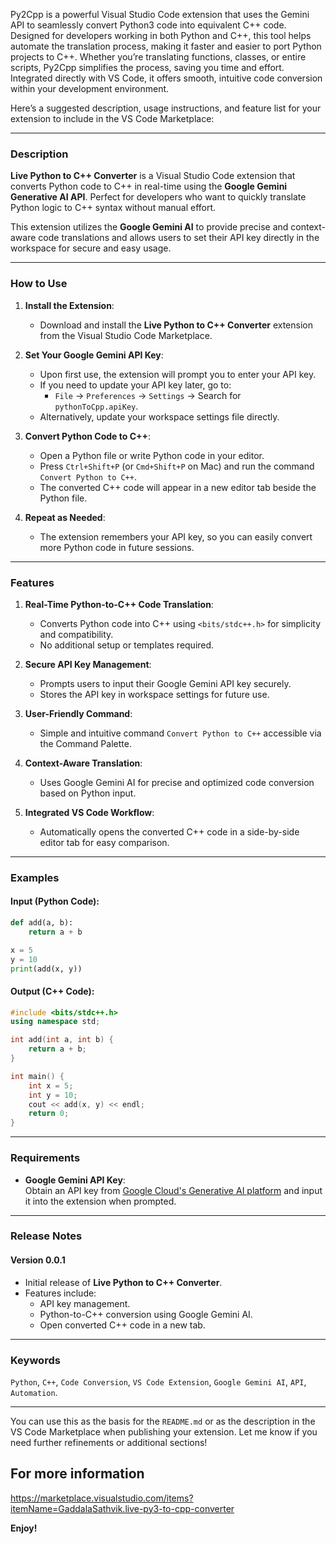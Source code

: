 Py2Cpp is a powerful Visual Studio Code extension that uses the Gemini API to seamlessly convert Python3 code into equivalent C++ code. Designed for developers working in both Python and C++, this tool helps automate the translation process, making it faster and easier to port Python projects to C++. Whether you’re translating functions, classes, or entire scripts, Py2Cpp simplifies the process, saving you time and effort. Integrated directly with VS Code, it offers smooth, intuitive code conversion within your development environment.


Here’s a suggested description, usage instructions, and feature list for your extension to include in the VS Code Marketplace:

---

### **Description**  
**Live Python to C++ Converter** is a Visual Studio Code extension that converts Python code to C++ in real-time using the **Google Gemini Generative AI API**. Perfect for developers who want to quickly translate Python logic to C++ syntax without manual effort.  

This extension utilizes the **Google Gemini AI** to provide precise and context-aware code translations and allows users to set their API key directly in the workspace for secure and easy usage.

---

### **How to Use**  
1. **Install the Extension**:
   - Download and install the **Live Python to C++ Converter** extension from the Visual Studio Code Marketplace.

2. **Set Your Google Gemini API Key**:
   - Upon first use, the extension will prompt you to enter your API key.
   - If you need to update your API key later, go to:
     - `File` → `Preferences` → `Settings` → Search for `pythonToCpp.apiKey`.
   - Alternatively, update your workspace settings file directly.

3. **Convert Python Code to C++**:
   - Open a Python file or write Python code in your editor.
   - Press `Ctrl+Shift+P` (or `Cmd+Shift+P` on Mac) and run the command `Convert Python to C++`.
   - The converted C++ code will appear in a new editor tab beside the Python file.

4. **Repeat as Needed**:
   - The extension remembers your API key, so you can easily convert more Python code in future sessions.

---

### **Features**  
1. **Real-Time Python-to-C++ Code Translation**:
   - Converts Python code into C++ using `<bits/stdc++.h>` for simplicity and compatibility.
   - No additional setup or templates required.

2. **Secure API Key Management**:
   - Prompts users to input their Google Gemini API key securely.
   - Stores the API key in workspace settings for future use.

3. **User-Friendly Command**:
   - Simple and intuitive command `Convert Python to C++` accessible via the Command Palette.

4. **Context-Aware Translation**:
   - Uses Google Gemini AI for precise and optimized code conversion based on Python input.

5. **Integrated VS Code Workflow**:
   - Automatically opens the converted C++ code in a side-by-side editor tab for easy comparison.

---

### **Examples**  
#### Input (Python Code):  
```python
def add(a, b):
    return a + b

x = 5
y = 10
print(add(x, y))
```

#### Output (C++ Code):  
```cpp
#include <bits/stdc++.h>
using namespace std;

int add(int a, int b) {
    return a + b;
}

int main() {
    int x = 5;
    int y = 10;
    cout << add(x, y) << endl;
    return 0;
}
```

---

### **Requirements**  
- **Google Gemini API Key**:  
  Obtain an API key from [Google Cloud's Generative AI platform](https://cloud.google.com/genai) and input it into the extension when prompted.

---

### **Release Notes**  
#### Version 0.0.1  
- Initial release of **Live Python to C++ Converter**.
- Features include:
  - API key management.
  - Python-to-C++ conversion using Google Gemini AI.
  - Open converted C++ code in a new tab.

---

### **Keywords**  
`Python`, `C++`, `Code Conversion`, `VS Code Extension`, `Google Gemini AI`, `API`, `Automation`.

---

You can use this as the basis for the `README.md` or as the description in the VS Code Marketplace when publishing your extension. Let me know if you need further refinements or additional sections!

## For more information

https://marketplace.visualstudio.com/items?itemName=GaddalaSathvik.live-py3-to-cpp-converter

**Enjoy!**
